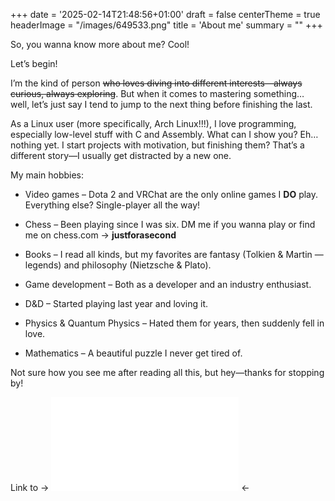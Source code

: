 +++
date = '2025-02-14T21:48:56+01:00'
draft = false
centerTheme = true
headerImage = "/images/649533.png"
title = 'About me'
summary = ""
+++

So, you wanna know more about me? Cool!

Let’s begin!

I’m the kind of person ~~who loves diving into different interests—always curious, always exploring~~. But when it comes to mastering something… well, let’s just say I tend to jump to the next thing before finishing the last.

As a Linux user (more specifically, Arch Linux!!!), I love programming, especially low-level stuff with C and Assembly. What can I show you? Eh… nothing yet. I start projects with motivation, but finishing them? That’s a different story—I usually get distracted by a new one.

My main hobbies:

+ Video games – Dota 2 and VRChat are the only online games I **DO** play. Everything else? Single-player all the way!

+ Chess – Been playing since I was six. DM me if you wanna play or find me on chess.com → **justforasecond**

+ Books – I read all kinds, but my favorites are fantasy (Tolkien & Martin — legends) and philosophy (Nietzsche & Plato).

+ Game development – Both as a developer and an industry enthusiast.

+ D&D – Started playing last year and loving it.

+ Physics & Quantum Physics – Hated them for years, then suddenly fell in love.

+ Mathematics – A beautiful puzzle I never get tired of.

Not sure how you see me after reading all this, but hey—thanks for stopping by!

Link to -> ![Home](/_index.md) <-